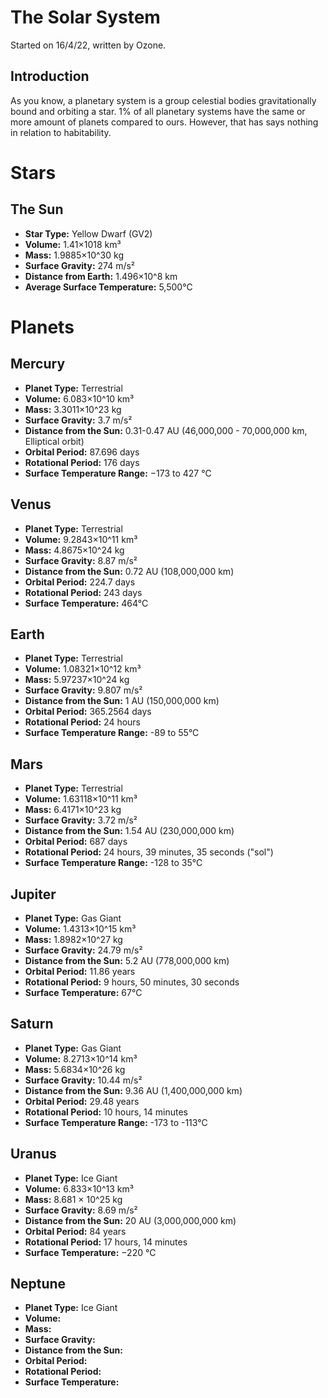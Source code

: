 # The Solar System

Started on 16/4/22, written by Ozone.




## Introduction

As you know, a planetary system is a group celestial bodies gravitationally bound and orbiting a star. 1% of all planetary systems have the same or more amount of planets compared to ours. However, that has says nothing in relation to habitability.




# Stars

## The Sun

- **Star Type:** Yellow Dwarf (GV2)
- **Volume:** 1.41×1018 km³
- **Mass:** 1.9885×10^30 kg
- **Surface Gravity:** 274 m/s²
- **Distance from Earth:** 1.496×10^8 km
- **Average Surface Temperature:** 5,500°C




# Planets

## Mercury

- **Planet Type:** Terrestrial
- **Volume:** 6.083×10^10 km³
- **Mass:** 3.3011×10^23 kg
- **Surface Gravity:** 3.7 m/s²
- **Distance from the Sun:** 0.31-0.47 AU (46,000,000 - 70,000,000 km, Elliptical orbit)
- **Orbital Period:** 87.696 days
- **Rotational Period:** 176 days
- **Surface Temperature Range:** −173 to 427 °C




## Venus

- **Planet Type:** Terrestrial
- **Volume:** 9.2843×10^11 km³
- **Mass:** 4.8675×10^24 kg
- **Surface Gravity:** 8.87 m/s²
- **Distance from the Sun:** 0.72 AU (108,000,000 km)
- **Orbital Period:** 224.7 days
- **Rotational Period:** 243 days
- **Surface Temperature:** 464°C




## Earth

- **Planet Type:** Terrestrial
- **Volume:** 1.08321×10^12 km³
- **Mass:** 5.97237×10^24 kg
- **Surface Gravity:** 9.807 m/s²
- **Distance from the Sun:** 1 AU (150,000,000 km)
- **Orbital Period:** 365.2564 days
- **Rotational Period:** 24 hours
- **Surface Temperature Range:** -89 to 55°C




## Mars

- **Planet Type:** Terrestrial
- **Volume:** 1.63118×10^11 km³
- **Mass:** 6.4171×10^23 kg
- **Surface Gravity:** 3.72 m/s²
- **Distance from the Sun:** 1.54 AU (230,000,000 km)
- **Orbital Period:** 687 days
- **Rotational Period:** 24 hours, 39 minutes, 35 seconds ("sol")
- **Surface Temperature Range:** -128 to 35°C




## Jupiter

- **Planet Type:** Gas Giant
- **Volume:** 1.4313×10^15 km³
- **Mass:** 1.8982×10^27 kg
- **Surface Gravity:** 24.79 m/s²
- **Distance from the Sun:** 5.2 AU (778,000,000 km)
- **Orbital Period:** 11.86 years
- **Rotational Period:** 9 hours, 50 minutes, 30 seconds
- **Surface Temperature:** 67°C




## Saturn

- **Planet Type:** Gas Giant
- **Volume:** 8.2713×10^14 km³
- **Mass:** 5.6834×10^26 kg
- **Surface Gravity:** 10.44 m/s²
- **Distance from the Sun:** 9.36 AU (1,400,000,000 km)
- **Orbital Period:** 29.48 years
- **Rotational Period:** 10 hours, 14 minutes
- **Surface Temperature Range:** -173 to -113°C




## Uranus

- **Planet Type:** Ice Giant
- **Volume:** 6.833×10^13 km³
- **Mass:** 8.681 × 10^25 kg
- **Surface Gravity:** 8.69 m/s²
- **Distance from the Sun:** 20 AU (3,000,000,000 km)
- **Orbital Period:** 84 years
- **Rotational Period:** 17 hours, 14 minutes
- **Surface Temperature:** −220 °C




## Neptune

- **Planet Type:** Ice Giant
- **Volume:** 
- **Mass:**
- **Surface Gravity:**
- **Distance from the Sun:**
- **Orbital Period:**
- **Rotational Period:**
- **Surface Temperature:**
